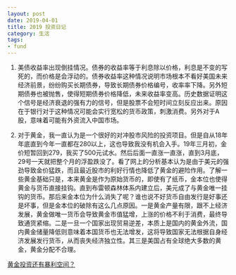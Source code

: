 ```yaml
---
layout: post
date: 2019-04-01
title: 2019 投资日记
category: 生活
tags:
- fund
---
```


1. 美债收益率出现倒挂情况。债券的收益率等于利息除以价格，利息是不变的写死的，而价格是会浮动的。债券收益率这种情况说明市场根本不看好美国未来经济前景，纷纷购买长期债券，导致长期债券价格编号，收率率下降。另外短期债券也被抛售，使得短期债券价格降低，未来收益率变高。历史数据证明这个信号是经济衰退的强有力的信号，但是股票不会短时间立刻反应出来。原因在于银行对于这种情况可能会实行宽松的货币政策，刺激消费。另外对于A股，意味着可能有外资流入中国市场。

2. 对于黄金，我一直认为是一个很好的对冲股市风险的投资项目。但是自从18年年底直到今年一直都在280以上，这也导致我没有机会入手。19年三月初，金价短暂回到279，我买了500元试水。然后后面一直涨一直涨，直到3月底，29号一天就把整个月的浮盈跌没了。看了网上的分析基本认为是由于美元的强劲导致金价猛跌，而且最近股市的利好行情也降低了黄金的避险作用。了解一些黄金基础只是，本来黄金是作为原始货币的，即使有了纸币，金本位也使得黄金与货币直接挂钩。直到布雷顿森林体系内建立后，美元成了与黄金唯一挂钩的货币。那后来金本位为什么消失了呢？谁也说不好货币自由发行是好事还是坏事，但是金本位的破除有这么几点原因。一是黄金产量有限，跟不上经济发展，黄金做唯一货币会导致黄金市值猛增，上涨的价格不利于消费，最终导致通货紧缩。二是一旦一个国家出现贸易逆差，本质上是国内的黄金外流，国内黄金储量降低则意味着本国货币也无法增发，这将导致国家无法根据自身经济发展发行货币，从而丧失经济独立性。其三是美国占有全球绝大多数的黄金，黄金分配不合理。

[黄金投资还有暴利空间？](https://mp.weixin.qq.com/s?__biz=MzA3MDk1MjA3Nw==&mid=2651813367&idx=1&sn=bbba486bfa7ccf56af608bc08ccc8f34&chksm=84cf2015b3b8a9035b0279a0efda2f49ad9472917fc45024b11fbfe72593412936e9b918ab59&scene=4&subscene=126&ascene=0&devicetype=android-28&version=2700033b&nettype=WIFI&abtest_cookie=BQABAAgACgALABIAEwAGAJ2GHgAklx4AVpkeANCZHgDZmR4A3JkeAAAA&lang=zh_CN&pass_ticket=G305Uhey2A6vgRO6Js3W7eOBYr%2B9zApC0g7A7zNaf6eGwgpuadIjZIqQtu61fiZa&wx_header=1)


